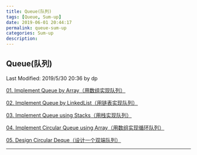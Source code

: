 ```yaml
---
title: Queue(队列)
tags: [Queue, Sum-up]
date: 2019-06-01 20:44:17
permalink: queue-sum-up
categories: Sum-up
description:
---
```

<p class="description"></p>


<!-- more -->

## Queue(队列)
Last Modified: 2019/5/30 20:36 by dp

[01. Implement Queue by Array（用数组实现队列）](https://blogs.rhsphere.com/leetcode/2019/05/31/array-linked-circular-queue.html)

[02. Implement Queue by LinkedList（用链表实现队列）](https://blogs.rhsphere.com/leetcode/2019/05/31/array-linked-circular-queue.html)

[03. Implement Queue using Stacks（用栈实现队列）]()

[04. Implement Circular Queue using Array（用数组实现循环队列）](https://blogs.rhsphere.com/leetcode/2019/05/31/array-linked-circular-queue.html)

[05. Design Circular Deque（设计一个双端队列）](https://blogs.rhsphere.com/leetcode/2019/05/31/641.html)


<hr />